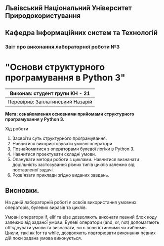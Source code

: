 ## Львівський Національний Університет Природокористування

## Кафедра Інформаційних систем та Технологій

### Звіт про виконання лабораторної роботи №3

# "Основи структурного програмування в Python 3"

| Виконав: студент групи КН - 21   |
| -------------------------------- |
| Перевірив: Заплатинський Назарій |

**Мета: ознайомлення основними прийомами структурного програмування у Python 3.**

Хід роботи

1. Засвоїти суть структурного програмування.
2. Навчитися використовувати умовні оператори
3. Познайомитися з операторами булевої логіки в Python 3.
4. Навчитися проектувати складні умови.
5. Опанувати методи роботи з циклами. Навчитися визначати доцільність застосування різних типів циклів залежно від поставленої задачі.
6. Розв'язати приклади згідно виданих завдань.

## Висновки.

На даній лабораторній роботі я освоїв використання умовних операторів, булевих виразів та циклів.

Умовні оператори if, elif та else дозволяють виконати певний блок коду залежно від заданої умови. Булеві оператори (and, or, not) допомагають об'єднувати умови та визначати, чи є вони істинними чи хибними. Цикли, такі як for та while, дозволяють повторювати виконання певних дій поки задана умова виконується.
